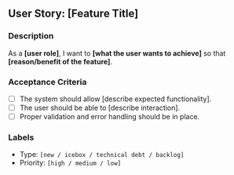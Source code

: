 ## **User Story: [Feature Title]**

### **Description**
As a **[user role]**, I want to **[what the user wants to achieve]** so that **[reason/benefit of the feature]**.

### **Acceptance Criteria**
- [ ] The system should allow [describe expected functionality].
- [ ] The user should be able to [describe interaction].
- [ ] Proper validation and error handling should be in place.

### **Labels**
- Type: `[new / icebox / technical debt / backlog]`
- Priority: `[high / medium / low]`
